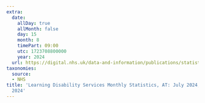 ```yaml
---
extra:
  date:
    allDay: true
    allMonth: false
    day: 15
    month: 8
    timePart: 09:00
    utc: 1723708800000
    year: 2024
  url: https://digital.nhs.uk/data-and-information/publications/statistical/learning-disability-services-statistics/at-july-2024-mhsds-june-2024
taxonomies:
  source:
  - NHS
title: 'Learning Disability Services Monthly Statistics, AT: July 2024, MHSDS: June
  2024'
---
```

